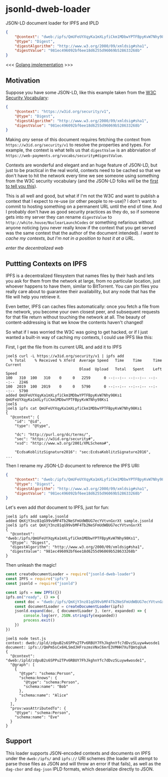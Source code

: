 # jsonld-dweb-loader

JSON-LD document loader for IPFS and IPLD

```json
{
	"@context": "dweb:/ipfs/QmUFeUYXqyKa1mXLyfiCkm1MDbwYPTFBpyKvW7Nhy98Ks1",
	"@type": "Digest",
	"digestAlgorithm": "http://www.w3.org/2000/09/xmldsig#sha1",
	"digestValue": "981ec496092bf6ee18d6255d96069b528633268b"
}
```

<<< [Golang implementation](https://gist.github.com/joeltg/0cdbe1e058197b0058e9f8ea8dbbd7e9) >>>

## Motivation

Suppose you have some JSON-LD, like this example taken from the [W3C Security Vocabulary](https://web-payments.org/vocabs/security#Digest):

```json
{
	"@context": "https://w3id.org/security/v1",
	"@type": "Digest",
	"digestAlgorithm": "http://www.w3.org/2000/09/xmldsig#sha1",
	"digestValue": "981ec496092bf6ee18d6255d96069b528633268b"
}
```

Making _any_ sense of this document requires fetching the context from `https://w3id.org/security/v1` to resolve the properties and types. For example, the context is what tells us that `digestValue` is an abbrviation of `https://web-payments.org/vocabs/security#digestValue`.

Contexts are wonderful and elegant and an huge feature of JSON-LD, but just to be practical in the real world, contexts need to be cached so that we don't have to hit the network every time we see someone using something from the W3C security vocabulary (and the JSON-LD folks will be the [first to tell you this](http://manu.sporny.org/2016/json-ld-context-caching/)).

This is all well and good, but what if I'm not the W3C and want to publish a context that I expect to re-use (or other people to re-use)? I don't want to commit to hosting something on a permanent URL until the end of time. And I probably don't have as good security practices as they do, so if someone gets into my server they can rename `digestValue` to `http://white.house/NuclearLaunchCodes` or something nefarious without anyone noticing (you never really know if the context that you get served was the same context that the author of the document intended). _I want to cache my contexts, but I'm not in a position to host it at a URL._

_enter the decentralized web_

## Puttting Contexts on IPFS

IPFS is a decentralized filesystem that names files by their hash and lets you ask for them from the network at large, from no particular location, just whoever happens to have them, similar to BitTorrent. You can pin files you really care about to guarantee their availability, but any node that has the file will help you retrieve it.

Even better, IPFS can caches files automatically: once you fetch a file from the network, you become your own closest peer, and subsequent requests for that file return without touching the network at all. The beauty of content-addressing is that we know the contents haven't changed!

So what if I was worried the W3C was going to get hacked, or if I just wanted a built-in way of caching my contexts, I could use IPFS like this:

First, I get the file from its current URL and add it to IPFS

```
joel$ curl -L https://w3id.org/security/v1 | ipfs add
  % Total    % Received % Xferd  Average Speed   Time    Time     Time  Current
                                 Dload  Upload   Total   Spent    Left  Speed
100   310  100   310    0     0   2259      0 --:--:-- --:--:-- --:--:--  2246
100  2019  100  2019    0     0   5790      0 --:--:-- --:--:-- --:--:--  5790
added QmUFeUYXqyKa1mXLyfiCkm1MDbwYPTFBpyKvW7Nhy98Ks1 QmUFeUYXqyKa1mXLyfiCkm1MDbwYPTFBpyKvW7Nhy98Ks1
joel$
joel$ ipfs cat QmUFeUYXqyKa1mXLyfiCkm1MDbwYPTFBpyKvW7Nhy98Ks1
{
  "@context": {
    "id": "@id",
    "type": "@type",

    "dc": "http://purl.org/dc/terms/",
    "sec": "https://w3id.org/security#",
    "xsd": "http://www.w3.org/2001/XMLSchema#",

    "EcdsaKoblitzSignature2016": "sec:EcdsaKoblitzSignature2016",
...
```

Then I rename my JSON-LD document to reference the IPFS URI:

```json
{
	"@context": "dweb:/ipfs/QmUFeUYXqyKa1mXLyfiCkm1MDbwYPTFBpyKvW7Nhy98Ks1",
	"@type": "Digest",
	"digestAlgorithm": "http://www.w3.org/2000/09/xmldsig#sha1",
	"digestValue": "981ec496092bf6ee18d6255d96069b528633268b"
}
```

Let's even add _that_ document to IPFS, just for fun:

```
joel$ ipfs add sample.jsonld
added QmXjY3nz81qG99vbMF4Tb2NeSFmUdWBUG7ecYVtvnGxrXt sample.jsonld
joel$ ipfs cat QmXjY3nz81qG99vbMF4Tb2NeSFmUdWBUG7ecYVtvnGxrXt
{
  "@context": "dweb:/ipfs/QmUFeUYXqyKa1mXLyfiCkm1MDbwYPTFBpyKvW7Nhy98Ks1",
  "@type": "Digest",
  "digestAlgorithm": "http://www.w3.org/2000/09/xmldsig#sha1",
  "digestValue": "981ec496092bf6ee18d6255d96069b528633268b"
}
```

Then unleash the magic!

```javascript
const createDocumentLoader = require("jsonld-dweb-loader")
const IPFS = require("ipfs")
const jsonld = require("jsonld")

const ipfs = new IPFS({})
ipfs.on("ready", () => {
	const doc = "dweb:/ipfs/QmXjY3nz81qG99vbMF4Tb2NeSFmUdWBUG7ecYVtvnGxrXt"
	const documentLoader = createDocumentLoader(ipfs)
	jsonld.expand(doc, { documentLoader }, (err, expanded) => {
		console.log(err, JSON.stringify(expanded))
		process.exit()
	})
})
```

```
joel$ node test.js
context: dweb:/ipld/zdpuB2s6SPPu2TPv6RBUY7FhJkghnYfc7dDvz5Luyw4wosde1
document: ipfs://QmPm5sCx6HLSmdJHFrozmsVNxC6mrE3VMHH7XuTQmtqUuA
{
  "@context": "dweb:/ipld/zdpuB2s6SPPu2TPv6RBUY7FhJkghnYfc7dDvz5Luyw4wosde1",
  "@graph": [
    {
      "@type": "schema:Person",
      "schema:knows": {
        "@type": "schema:Person",
        "schema:name": "Bob"
      },
      "schema:name": "Alice"
    }
  ],
  "prov:wasAttributedTo": {
    "@type": "schema:Person",
    "schema:name": "Eve"
  }
}
```

## Support

This loader supports JSON-encoded contexts and documents on IPFS under the `dweb:/ipfs/` and `ipfs://` URI schemes (the loader will atempt to parse those files as JSON and will throw an error if that fails), as well as the `dag-cbor` and `dag-json` IPLD formats, which deserialize directly to JSON.
